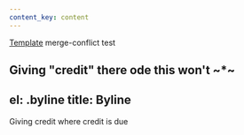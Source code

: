 ```yaml
---
content_key: content
---
```

[Template](../../patterns/03-templates-00-page/03-templates-00-page.html) merge-conflict test

Giving \"credit"
there ode this won't
~*~
---
el: .byline
title: Byline
---
Giving credit where credit is due
